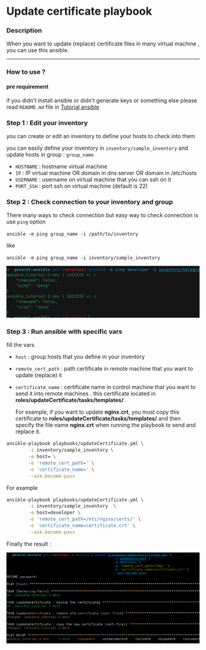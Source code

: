 # Update certificate playbook


### Description

When you want to update (replace) certificate files in many virtual machine , you can use this ansible.

----

### How to use ?

#### pre requirement

if you didn't install ansible or didn't generate keys or something else please read `README.md` file in 
[Tutorial ansible](https://github.com/moeintavakoli/ansible)


### Step 1 : Edit your inventory

you can create or edit an inventory to define your hosts to check into them 

you can easily define your inventory in  `inventory/sample_inventory` and update hosts in group : `group_name` 

  - `HOSTNAME` : hostname virtual machine
  - `IP` : IP virtual machine OR domain in dns server OR domain in /etc/hosts      
  - `USERNAME` : username on virtual machine that you can ssh on it 
  - `PORT_SSH` : port ssh on virtual machine (default is 22) 

### Step 2 : Check connection to your inventory and group 

There many ways to check connection but easy way to check connection is use `ping` option

`ansible -m ping group_name -i /path/to/inventory` 

like 

`ansible -m ping group_name -i inventory/sample_inventory`

![ping hosts](./images/ping-inventory.png "ping hosts")


### Step 3 : Run ansible with specific vars

fill the vars 

  - `host` : group hosts that you define in your inventory
  - `remote_cert_path` : path certificate in remote machine that you want to update (replace) it 
  - `certificate_name` : certificate name in control machine that you want to send it into remote machines . this certificate located in  **roles/updateCertificate/tasks/templates/** . 
  
    For example, if you want to update **nginx.crt**, you must copy this certificate to **roles/updateCertificate/tasks/templates/** and then specify the file name **nginx.crt** when running the playbook to send and replace it.

```bash
ansible-playbook playbooks/updateCertificate.yml \
        -i inventory/sample_inventory \
        -e host= \
        -e 'remote_cert_path=' \
        -e 'certificate_name=' \
        --ask-become-pass
```

For example 

```bash
ansible-playbook playbooks/updateCertificate.yml \
        -i inventory/sample_inventory  \
        -e host=developer \
        -e 'remote_cert_path=/etc/nginx/certs/' \
        -e 'certificate_name=certificate.crt' \
        --ask-become-pass
```
Finally the result : 

![result](./images/result.png "output result")